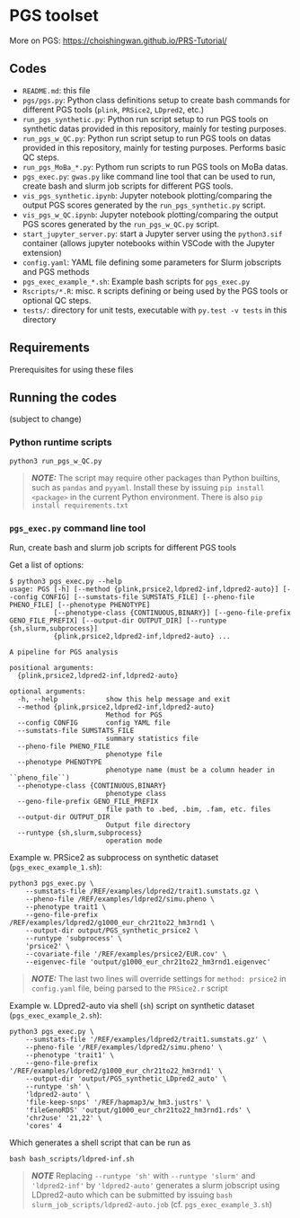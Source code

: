 # PGS toolset

More on PGS: <https://choishingwan.github.io/PRS-Tutorial/>

## Codes

- ``README.md``: this file
- ``pgs/pgs.py``: Python class definitions setup to create bash commands for different PGS tools (``plink``, ``PRSice2``, ``LDpred2``, etc.)
- ``run_pgs_synthetic.py``: Python run script setup to run PGS tools on synthetic datas provided in this repository, mainly for testing purposes.
- ``run_pgs_w_QC.py``: Python run script setup to run PGS tools on datas provided in this repository, mainly for testing purposes. Performs basic QC steps.
- ``run_pgs_MoBa_*.py``: Pythom run scripts to run PGS tools on MoBa datas.
- ``pgs_exec.py``: ``gwas.py`` like command line tool that can be used to run, create bash and slurm job scripts for different PGS tools.
- ``vis_pgs_synthetic.ipynb``: Jupyter notebook plotting/comparing the output PGS scores generated by the ``run_pgs_synthetic.py`` script.
- ``vis_pgs_w_QC.ipynb``: Jupyter notebook plotting/comparing the output PGS scores generated by the ``run_pgs_w_QC.py`` script.
- ``start_jupyter_server.py``: start a Jupyter server using the ``python3.sif`` container (allows jupyter notebooks within VSCode with the Jupyter extension)
- ``config.yaml``: YAML file defining some parameters for Slurm jobscripts and PGS methods
- ``pgs_exec_example_*.sh``: Example bash scripts for ``pgs_exec.py``
- ``Rscripts/*.R``: misc. ``R`` scripts defining or being used by the PGS tools or optional QC steps.
- ``tests/``: directory for unit tests, executable with ``py.test -v tests`` in this directory

## Requirements

Prerequisites for using these files

## Running the codes

(subject to change)

### Python runtime scripts

```
python3 run_pgs_w_QC.py
```

> **_NOTE:_**  The script may require other packages than Python builtins, such as ``pandas`` and ``pyyaml``. Install these by issuing ``pip install <package>`` in the current Python environment. There is also ``pip install requirements.txt``

### ``pgs_exec.py`` command line tool

Run, create bash and slurm job scripts for different PGS tools

Get a list of options:

```
$ python3 pgs_exec.py --help
usage: PGS [-h] [--method {plink,prsice2,ldpred2-inf,ldpred2-auto}] [--config CONFIG] [--sumstats-file SUMSTATS_FILE] [--pheno-file PHENO_FILE] [--phenotype PHENOTYPE]
           [--phenotype-class {CONTINUOUS,BINARY}] [--geno-file-prefix GENO_FILE_PREFIX] [--output-dir OUTPUT_DIR] [--runtype {sh,slurm,subprocess}]
           {plink,prsice2,ldpred2-inf,ldpred2-auto} ...

A pipeline for PGS analysis

positional arguments:
  {plink,prsice2,ldpred2-inf,ldpred2-auto}

optional arguments:
  -h, --help            show this help message and exit
  --method {plink,prsice2,ldpred2-inf,ldpred2-auto}
                        Method for PGS
  --config CONFIG       config YAML file
  --sumstats-file SUMSTATS_FILE
                        summary statistics file
  --pheno-file PHENO_FILE
                        phenotype file
  --phenotype PHENOTYPE
                        phenotype name (must be a column header in ``pheno_file``)
  --phenotype-class {CONTINUOUS,BINARY}
                        phenotype class
  --geno-file-prefix GENO_FILE_PREFIX
                        file path to .bed, .bim, .fam, etc. files
  --output-dir OUTPUT_DIR
                        Output file directory
  --runtype {sh,slurm,subprocess}
                        operation mode
```

Example w. PRSice2 as subprocess on synthetic dataset (``pgs_exec_example_1.sh``):

```
python3 pgs_exec.py \
    --sumstats-file /REF/examples/ldpred2/trait1.sumstats.gz \
    --pheno-file /REF/examples/ldpred2/simu.pheno \
    --phenotype trait1 \
    --geno-file-prefix /REF/examples/ldpred2/g1000_eur_chr21to22_hm3rnd1 \
    --output-dir output/PGS_synthetic_prsice2 \
    --runtype 'subprocess' \
    'prsice2' \
    --covariate-file '/REF/examples/prsice2/EUR.cov' \
    --eigenvec-file 'output/g1000_eur_chr21to22_hm3rnd1.eigenvec'
```

> **_NOTE:_**  The last two lines will override settings for ``method: prsice2`` in ``config.yaml`` file, being parsed to the ``PRSice2.r`` script

Example w. LDpred2-auto via shell (``sh``) script on synthetic dataset (``pgs_exec_example_2.sh``):

```
python3 pgs_exec.py \
    --sumstats-file '/REF/examples/ldpred2/trait1.sumstats.gz' \
    --pheno-file '/REF/examples/ldpred2/simu.pheno' \
    --phenotype 'trait1' \
    --geno-file-prefix '/REF/examples/ldpred2/g1000_eur_chr21to22_hm3rnd1' \
    --output-dir 'output/PGS_synthetic_LDpred2_auto' \
    --runtype 'sh' \
    'ldpred2-auto' \
    'file-keep-snps' '/REF/hapmap3/w_hm3.justrs' \
    'fileGenoRDS' 'output/g1000_eur_chr21to22_hm3rnd1.rds' \
    'chr2use' '21,22' \
    'cores' 4
```

Which generates a shell script that can be run as

```
bash bash_scripts/ldpred-inf.sh
```

> **_NOTE_** Replacing ``--runtype 'sh'`` with ``--runtype 'slurm'`` and ``'ldpred2-inf'`` by ``'ldpred2-auto'`` generates a slurm jobscript using LDpred2-auto which can be submitted by issuing ``bash slurm_job_scripts/ldpred2-auto.job`` (cf. ``pgs_exec_example_3.sh``)
